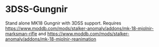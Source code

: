 # 3DSS-Gungnir
Stand alone MK18 Gungnir with 3DSS support. Requires https://www.moddb.com/mods/stalker-anomaly/addons/mk-18-mjolnir-marksman-rifle and https://www.moddb.com/mods/stalker-anomaly/addons/mk-18-mjolnir-reanimation
